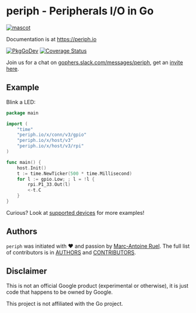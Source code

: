 # periph - Peripherals I/O in Go

[![mascot](https://raw.githubusercontent.com/periph/website/master/site/static/img/periph-mascot-280.png)](https://periph.io/)

Documentation is at https://periph.io

[![PkgGoDev](https://pkg.go.dev/badge/periph.io/x/devices/v3)](https://pkg.go.dev/periph.io/x/devices/v3)
[![Coverage
Status](https://codecov.io/gh/periph/devices/graph/badge.svg)](https://codecov.io/gh/periph/devices)

Join us for a chat on
[gophers.slack.com/messages/periph](https://gophers.slack.com/messages/periph),
get an [invite here](https://invite.slack.golangbridge.org/).


## Example

Blink a LED:

~~~go
package main

import (
    "time"
    "periph.io/x/conn/v3/gpio"
    "periph.io/x/host/v3"
    "periph.io/x/host/v3/rpi"
)

func main() {
    host.Init()
    t := time.NewTicker(500 * time.Millisecond)
    for l := gpio.Low; ; l = !l {
        rpi.P1_33.Out(l)
        <-t.C
    }
}
~~~

Curious? Look at [supported devices](https://periph.io/device/) for more
examples!


## Authors

`periph` was initiated with ❤️️ and passion by [Marc-Antoine
Ruel](https://github.com/maruel). The full list of contributors is in
[AUTHORS](https://github.com/periph/devices/blob/main/AUTHORS) and
[CONTRIBUTORS](https://github.com/periph/devices/blob/main/CONTRIBUTORS).


## Disclaimer

This is not an official Google product (experimental or otherwise), it
is just code that happens to be owned by Google.

This project is not affiliated with the Go project.
